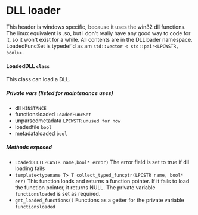 # DLL loader

This header is windows specific, because it uses the win32 dll functions. The linux equivalent is .so, but i don't really have any good way to code for it, so it won't exist for a while. All contents are in the DLLloader namespace. LoadedFuncSet is typedef'd as am `std::vector < std::pair<LPCWSTR, bool>>`.

#### LoadedDLL `class`

This class can load a DLL.

##### Private vars (listed for maintenance uses)

- dll              `HINSTANCE`
- functionsloaded  `LoadedFuncSet`
- unparsedmetadata `LPCWSTR` `unused for now`
- loadedfile       `bool`
- metadataloaded   `bool`

##### Methods exposed

- `LoadedDLL(LPCWSTR name,bool* error)` The error field is set to true if dll loading fails
- `template<typename T> T collect_typed_funcptr(LPCSTR name, bool* err)` This function loads and returns a function pointer. If it fails to load the function pointer, it returns NULL. The private variable `functionsloaded` is set as required.
-  `get_loaded_functions()` Functions as a getter for the private variable `functionsloaded`